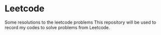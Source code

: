 # Leetcode
Some resolutions to the leetcode problems
This repository will be used to record my codes to solve problems from Leetcode.
